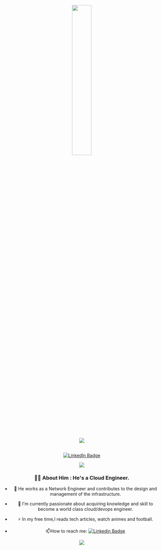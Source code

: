 
<p align="center"><img src="animation.gif" width="35%"></p>

<p align="center">
<img src="https://readme-typing-svg.herokuapp.com?font=Architects+Daughter&center=true&vCenter=true&duration=5000&color=%2338C2FF&size=40&height=200&width=800&lines=Heyyy!+I'm+Afeez+Adeboye+%3C3;I'm+a+Network+Engineer+at+Cedarview;Welcome+to+my+profile+!">
</p>
          
<br>
<div id="header" align="center">
<!--   <img src="https://media.giphy.com/media/M9gbBd9nbDrOTu1Mqx/giphy.gif" width="100"/> -->
  <div id="badges">
    <a href="https://www.linkedin.com/in/afeez-adeboye-16198119b/">
      <img src="https://img.shields.io/badge/LinkedIn-blue?style=for-the-badge&logo=linkedin&logoColor=white" alt="LinkedIn Badge"/>
    </a>

<p  align="center">
<img src="https://user-images.githubusercontent.com/73097560/115834477-dbab4500-a447-11eb-908a-139a6edaec5c.gif">   

### :woman_technologist: About Him : He's a Cloud Engineer.

- :telescope: He works as a Network Engineer and contributes to the design and management of the infrastructure.

- :seedling: I'm currently passionate about acquiring knowledge and skill to become a world class cloud/devops engineer.

- :zap: In my free time,I reads tech articles, watch animes and football.

- :mailbox:How to reach me: [![Linkedin Badge](https://img.shields.io/badge/-LinkedIn-blue?style=flat&logo=Linkedin&logoColor=white)](https://www.linkedin.com/in/afeez-adeboye-16198119b/)

<p  align="center">
<img src="https://user-images.githubusercontent.com/73097560/115834477-dbab4500-a447-11eb-908a-139a6edaec5c.gif"> 
